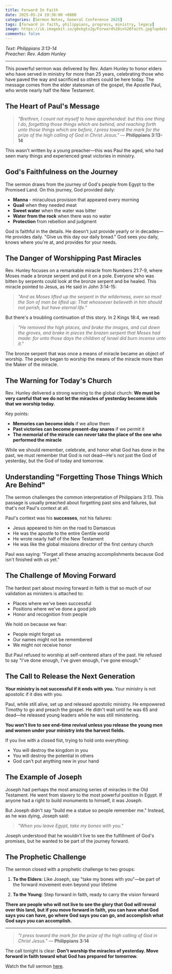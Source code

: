 ```yaml
---
title: Forward In Faith
date: 2025-05-24 19:30:00 +0800
categories: [Sermon Notes, General Conference 2025]
tags: [forward in faith, philippians, progress, ministry, legacy]
image: https://ik.imagekit.io/g0xkgtz2g/Forward%20in%20faith.jpg?updatedAt=1748279212171
comments: false
---
```


_Text: Philippians 3:13-14_  
_Preacher: Rev. Adam Hunley_

---

This powerful sermon was delivered by Rev. Adam Hunley to honor elders who have served in ministry for more than 25 years, celebrating those who have paved the way and sacrificed so others could be here today. The message comes from the elder statesman of the gospel, the Apostle Paul, who wrote nearly half the New Testament.

## The Heart of Paul's Message

> _"Brethren, I count not myself to have apprehended: but this one thing I do, forgetting those things which are behind, and reaching forth unto those things which are before, I press toward the mark for the prize of the high calling of God in Christ Jesus."_ — **Philippians 3:13-14**

This wasn't written by a young preacher—this was Paul the aged, who had seen many things and experienced great victories in ministry.

## God's Faithfulness on the Journey

The sermon draws from the journey of God's people from Egypt to the Promised Land. On this journey, God provided daily:

- **Manna** - miraculous provision that appeared every morning
- **Quail** when they needed meat
- **Sweet water** when the water was bitter
- **Water from the rock** when there was no water
- **Protection** from rebellion and judgment

God is faithful in the details. He doesn't just provide yearly or in decades—He provides daily. "Give us this day our daily bread." God sees you daily, knows where you're at, and provides for your needs.

## The Danger of Worshipping Past Miracles

Rev. Hunley focuses on a remarkable miracle from Numbers 21:7-9, where Moses made a bronze serpent and put it on a pole. Everyone who was bitten by serpents could look at the bronze serpent and be healed. This miracle pointed to Jesus, as He said in John 3:14-15:

> _"And as Moses lifted up the serpent in the wilderness, even so must the Son of man be lifted up: That whosoever believeth in him should not perish, but have eternal life."_

But there's a troubling continuation of this story. In 2 Kings 18:4, we read:

> _"He removed the high places, and brake the images, and cut down the groves, and brake in pieces the brazen serpent that Moses had made: for unto those days the children of Israel did burn incense unto it."_

The bronze serpent that was once a means of miracle became an object of worship. The people began to worship the means of the miracle more than the Maker of the miracle.

## The Warning for Today's Church

Rev. Hunley delivered a strong warning to the global church: **We must be very careful that we do not let the miracles of yesterday become idols that we worship today.**

Key points:

- **Memories can become idols** if we allow them
- **Past victories can become present-day snares** if we permit it
- **The memorial of the miracle can never take the place of the one who performed the miracle**

While we should remember, celebrate, and honor what God has done in the past, we must remember that God is not dead—He's not just the God of yesterday, but the God of today and tomorrow.

## Understanding "Forgetting Those Things Which Are Behind"

The sermon challenges the common interpretation of Philippians 3:13. This passage is usually preached about forgetting past sins and failures, but that's not Paul's context at all.

Paul's context was his **successes**, not his failures:

- Jesus appeared to him on the road to Damascus
- He was the apostle to the entire Gentile world
- He wrote nearly half of the New Testament
- He was like the global missions director of the first century church

Paul was saying: "Forget all these amazing accomplishments because God isn't finished with us yet."

## The Challenge of Moving Forward

The hardest part about moving forward in faith is that so much of our validation as ministers is attached to:

- Places where we've been successful
- Positions where we've done a good job
- Honor and recognition from people

We hold on because we fear:

- People might forget us
- Our names might not be remembered
- We might not receive honor

But Paul refused to worship at self-centered altars of the past. He refused to say "I've done enough, I've given enough, I've gone enough."

## The Call to Release the Next Generation

**Your ministry is not successful if it ends with you.** Your ministry is not apostolic if it dies with you.

Paul, while still alive, set up and released apostolic ministry. He empowered Timothy to go and preach the gospel. He didn't wait until he was 65 and dead—he released young leaders while he was still ministering.

**You won't live to see end-time revival unless you release the young men and women under your ministry into the harvest fields.**

If you live with a closed fist, trying to hold onto everything:

- You will destroy the kingdom in you
- You will destroy the potential in others
- God can't put anything new in your hand

## The Example of Joseph

Joseph had perhaps the most amazing series of miracles in the Old Testament. He went from slavery to the most powerful position in Egypt. If anyone had a right to build monuments to himself, it was Joseph.

But Joseph didn't say "build me a statue so people remember me." Instead, as he was dying, Joseph said:

> _"When you leave Egypt, take my bones with you."_

Joseph understood that he wouldn't live to see the fulfillment of God's promises, but he wanted to be part of the journey forward.

## The Prophetic Challenge

The sermon closed with a prophetic challenge to two groups:

1. **To the Elders**: Like Joseph, say "take my bones with you"—be part of the forward movement even beyond your lifetime

2. **To the Young**: Step forward in faith, ready to carry the vision forward

**There are people who will not live to see the glory that God will reveal over this land, but if you move forward in faith, you can have what God says you can have, go where God says you can go, and accomplish what God says you can accomplish.**

---

> _"I press toward the mark for the prize of the high calling of God in Christ Jesus."_ — **Philippians 3:14**

The call tonight is clear: **Don't worship the miracles of yesterday. Move forward in faith toward what God has prepared for tomorrow.**

Watch the full sermon <a href="https://www.facebook.com/share/v/1JwSrWqUdJ/" target="_blank">here</a>.
